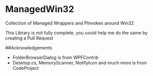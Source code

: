 # ManagedWin32
Collection of Managed Wrappers and PInvokes around Win32

This Library is not fully complete, you could help me do the same by creating a Pull Request

##Acknowledgements
* FolderBrowserDialog is from WPFContrib
* Desktop.cs, MemoryScanner, NotifyIcon and much more is from CodeProject
